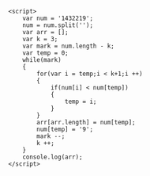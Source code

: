     <script>
        var num = '1432219';
        num = num.split('');
        var arr = [];
        var k = 3;
        var mark = num.length - k;
        var temp = 0;
        while(mark)
        {
            for(var i = temp;i < k+1;i ++)
            {
                if(num[i] < num[temp])
                {
                    temp = i;
                }
            }
            arr[arr.length] = num[temp];
            num[temp] = '9';
            mark --;
            k ++;
        }
        console.log(arr);
    </script>